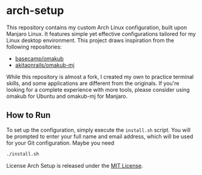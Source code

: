 # arch-setup

This repository contains my custom Arch Linux configuration, built upon Manjaro Linux. It features simple yet effective configurations tailored for my Linux desktop environment. This project draws inspiration from the following repositories:

- [basecamp/omakub](https://github.com/basecamp/omakub)
- [akitaonrails/omakub-mj](https://github.com/akitaonrails/omakub-mj)

While this repository is almost a fork, I created my own to practice terminal skills, and some applications are different from the originals. If you're looking for a complete experience with more tools, please consider using omakub for Ubuntu and omakub-mj for Manjaro.


## How to Run

To set up the configuration, simply execute the `install.sh` script. You will be prompted to enter your full name and email address, which will be used for your Git configuration. Maybe you need 

```bash
./install.sh
```

License
Arch Setup is released under the [MIT License](https://opensource.org/license/MIT).
